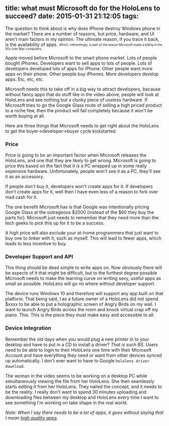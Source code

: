 title: what must Microsoft do for the HoloLens to succeed?
date: 2015-01-31 21:12:05
tags:
---
The question to think about is why does iPhone destroy Windows phone in the market? There are a number of reasons, but price, hardware, and UI aren't main factors in my opinion. The ultimate reason, if you trace it back, is the availability of apps. <sub><sup>Which, interestingly, is part of the reason Microsoft made a killing in the 90s over Mac computers.</sup></sub>

Apple moved before Microsoft to the smart phone market. Lots of people bought iPhones. Developers want to sell apps to lots of people. Lots of developers developed lots of apps for iPhone. Other people want more apps on their phone. Other people buy iPhones. More developers develop apps. Etc, etc, etc.

Microsoft needs this to take off in a big way to attract developers, because without fancy apps that do stuff like in the video above, people will look at HoloLens and see nothing but a clunky piece of useless hardware. If Microsoft tries to go the Google Glass route of selling a high priced product to a niche few, then the product will fail completely because it won't be worth buying at all.

Here are three things that Microsoft needs to get right about the HoloLens to get the buyer->developer->buyer cycle kickstarted.

<h3>Price</h3>

Price is going to be an important factor when Microsoft releases the HoloLens, and one that they are likely to get wrong. Microsoft is going to price this based on the fact that it <i>is</i> a PC wrapped up in some really expensive hardware. Unfortunately, people won't see it as a PC, they'll see it as an accessory.

If people don't buy it, developers won't create apps for it. If developers don't create apps for it, well then I have even less of a reason to fork over mad cash for it.

The one benefit Microsoft has is that Google was intentionally pricing Google Glass at the outrageous $2000 (instead of the $60 they buy the parts for). Microsoft just needs to remember that they need more than the tech geeks to pick this up for it to be a success.

A high price will also exclude your at-home programmers that just want to buy one to tinker with it, such as myself. This will lead to fewer apps, which leads to less incentive to buy.

<h3>Developer Support and API</h3>

This thing should be dead simple to write apps on. Now obviously there will be aspects of it that might be difficult, but to the furthest degree possible Microsoft needs to make the learning curve on writing sexy, useful apps as small as possible. HoloLens will go no where without developer support.

The device runs Windows 10 and therefore will support any app built on that platform. That being said, I as a future owner of a HoloLens did not spend $xxxx to be able to put a holographic screen of Angry Birds on my wall. I want to launch Angry Birds across the room and knock virtual crap off my piano. This. This is the piece they must make easy and accessible to all.

<h3>Device Integration</h3>

Remember the old days when you would plug a new printer in to your desktop and have to put in a CD to install a driver? <i>That is such BS</i>. Users need to be able to login to their HoloLens one time with their Microsoft Account and have everything they need or want from other devices synced up automatically. I don't ever want to have to Google `hololens driver download`.

The woman in the video seems to be working on a desktop PC while simultaneously viewing the file from her HoloLens. She then seamlessly starts editing it from her HoloLens. They nailed the concept, and it needs to be the reality. I really don't want to spend 30 minutes uploading and downloading files between my desktop and HoloLens every time I want to see something I'm working on take shape in the real world.


<i>Note: When I say there needs to be a lot of apps, it goes without saying that I mean [high quality apps](http://www.digitaltrends.com/computing/5-reasons-why-the-windows-8-store-is-a-complete-mess/).</i>

